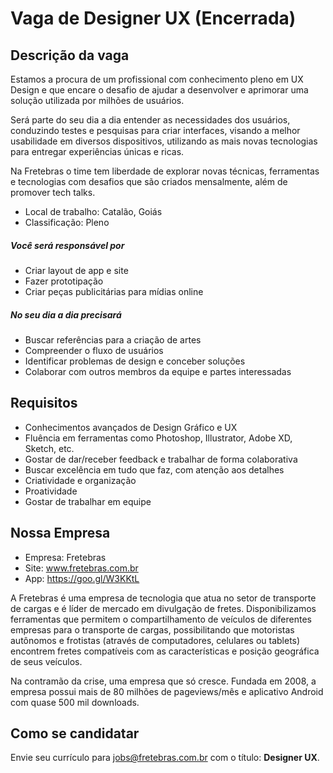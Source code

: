 # Vaga de Designer UX (Encerrada)

Descrição da vaga
-------------

Estamos a procura de um profissional com conhecimento pleno em UX Design e que encare o desafio de ajudar a desenvolver e aprimorar uma solução utilizada por milhões de usuários.

Será parte do seu dia a dia entender as necessidades dos usuários, conduzindo testes e pesquisas para criar interfaces, visando a melhor usabilidade em diversos dispositivos, utilizando as mais novas tecnologias para entregar experiências únicas e ricas. 

Na Fretebras o time tem liberdade de explorar novas técnicas, ferramentas e tecnologias com desafios que são criados mensalmente, além de promover tech talks.

- Local de trabalho: Catalão, Goiás
- Classificação: Pleno

##### Você será responsável por

- Criar layout de app e site
- Fazer prototipação
- Criar peças publicitárias para mídias online 

##### No seu dia a dia precisará

- Buscar referências para a criação de artes
- Compreender o fluxo de usuários
- Identificar problemas de design e conceber soluções
- Colaborar com outros membros da equipe e partes interessadas


Requisitos
-------------
- Conhecimentos avançados de Design Gráfico e UX
- Fluência em ferramentas como Photoshop, Illustrator, Adobe XD, Sketch, etc.
- Gostar de dar/receber feedback e trabalhar de forma colaborativa
- Buscar excelência em tudo que faz, com atenção aos detalhes
- Criatividade e organização
- Proatividade 
- Gostar de trabalhar em equipe


Nossa Empresa
-------------

- Empresa: Fretebras
- Site: www.fretebras.com.br
- App: https://goo.gl/W3KKtL

A Fretebras é uma empresa de tecnologia que atua no setor de transporte de cargas e é líder de mercado em divulgação de fretes. Disponibilizamos ferramentas que permitem o compartilhamento de veículos de diferentes empresas para o transporte de cargas, possibilitando que motoristas autônomos e frotistas (através de computadores, celulares ou tablets) encontrem fretes compatíveis com as características e posição geográfica de seus veículos.

Na contramão da crise, uma empresa que só cresce. Fundada em 2008, a empresa possui mais de 80 milhões de pageviews/mês e aplicativo Android com quase 500 mil downloads.

Como se candidatar
-------------

Envie seu currículo para jobs@fretebras.com.br com o título: **Designer UX**.